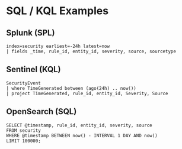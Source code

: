 # SQL / KQL Examples

## Splunk (SPL)
```
index=security earliest=-24h latest=now
| fields _time, rule_id, entity_id, severity, source, sourcetype
```

## Sentinel (KQL)
```
SecurityEvent
| where TimeGenerated between (ago(24h) .. now())
| project TimeGenerated, rule_id, entity_id, Severity, Source
```

## OpenSearch (SQL)
```
SELECT @timestamp, rule_id, entity_id, severity, source
FROM security
WHERE @timestamp BETWEEN now() - INTERVAL 1 DAY AND now()
LIMIT 100000;
```
